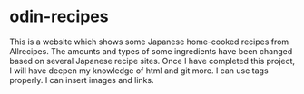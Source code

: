 # odin-recipes
This is a website which shows some Japanese home-cooked recipes from Allrecipes. The amounts and types of some ingredients have been changed based on several Japanese recipe sites.
Once I have completed this project, I will have deepen my knowledge of html and git more. I can use tags properly. I can insert images and links.